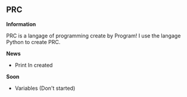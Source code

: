 ## PRC

__Information__

PRC is a langage of programming create by Program!
I use the langage Python to create PRC.

__News__

* Print
In created

__Soon__
* Variables
(Don't started)

